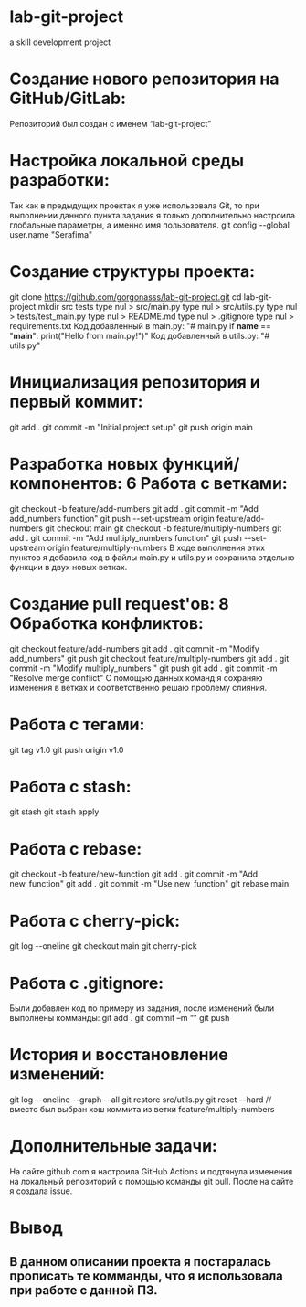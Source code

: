 # lab-git-project
a skill development project
# Создание нового репозитория на GitHub/GitLab:
Репозиторий был создан с именем “lab-git-project”
# Настройка локальной среды разработки:
Так как в предыдущих проектах я уже использовала Git, то при выполнении данного пункта задания я только дополнительно настроила глобальные параметры, а именно имя пользователя.
git config --global user.name "Serafima"
# Создание структуры проекта:
git clone https://github.com/gorgonasss/lab-git-project.git
cd lab-git-project
mkdir src tests
type nul > src/main.py
type nul > src/utils.py
type nul > tests/test_main.py
type nul > README.md
type nul > .gitignore
type nul > requirements.txt
Код добавленный в main.py:
"# main.py
if __name__ == "__main__":
print("Hello from main.py!")"
Код добавленный в utils.py:
"# utils.py"
# Инициализация репозитория и первый коммит:
git add .
git commit -m "Initial project setup"
git push origin main
# Разработка новых функций/компонентов: 6 Работа с ветками:
git checkout -b feature/add-numbers
git add .
git commit -m "Add add_numbers function"
git push --set-upstream origin feature/add-numbers
git checkout main
git checkout -b feature/multiply-numbers
git add .
git commit -m "Add multiply_numbers function"
git push --set-upstream origin feature/multiply-numbers
В ходе выполнения этих пунктов я добавила код в файлы main.py и utils.py и сохранила отдельно функции в двух новых ветках.
# Создание pull request'ов:  8 Обработка конфликтов:
git checkout feature/add-numbers
git add .
git commit -m "Modify add_numbers"
git push
git checkout feature/multiply-numbers
git add .
git commit -m "Modify multiply_numbers "
git push
git add .
git commit -m "Resolve merge conflict"
С помощью данных команд я сохраняю изменения в ветках и соответственно решаю проблему слияния.
# Работа с тегами:
git tag v1.0
git push origin v1.0
# Работа с stash:
git stash
git stash apply
# Работа с rebase:
git checkout -b feature/new-function
git add .
git commit -m "Add new_function"
git add .
git commit -m "Use new_function"
git rebase main
# Работа с cherry-pick:
git log --oneline
git checkout main
git cherry-pick <commit-hash>
# Работа с .gitignore:
Были добавлен код по примеру из задания, после изменений были выполнены комманды:
git add .
git commit –m “”
git push
# История и восстановление изменений:
git log --oneline --graph --all
git restore src/utils.py
git reset --hard <commit-hash> //вместо <commit-hash> был выбран хэш коммита из ветки feature/multiply-numbers
# Дополнительные задачи:
На сайте github.com я настроила GitHub Actions и подтянула изменения на локальный репозиторий с помощью команды git pull. После на сайте я создала issue. 
# Вывод
## В данном описании проекта я постаралась прописать те комманды, что я использовала при работе с данной ПЗ.